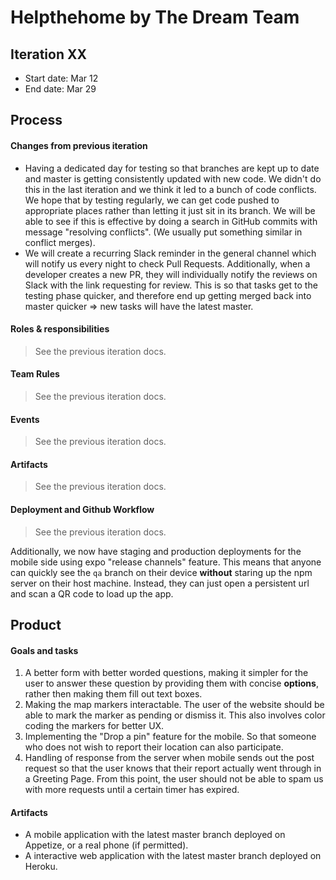 # Helpthehome by The Dream Team

## Iteration XX

 * Start date: Mar 12
 * End date: Mar 29

## Process

#### Changes from previous iteration

 * Having a dedicated day for testing so that branches are kept up to date and master is getting consistently updated with new code. We didn't do this in the last iteration and we think it led to a bunch of code conflicts. We hope that by testing regularly, we can get code pushed to appropriate places rather than letting it just sit in its branch.
 We will be able to see if this is effective by doing a search in GitHub commits with message "resolving conflicts". (We usually put something similar in conflict merges).
 * We will create a recurring Slack reminder in the general channel which will notify us every night to check Pull Requests. Additionally, when a developer creates a new PR, they will individually notify the reviews on Slack with the link requesting for review. This is so that tasks get to the testing phase quicker, and therefore end up getting merged back into master quicker => new tasks will have the latest master.

 #### Roles & responsibilities

> See the previous iteration docs.

#### Team Rules

> See the previous iteration docs.

#### Events

> See the previous iteration docs.

#### Artifacts

> See the previous iteration docs.

#### Deployment and Github Workflow

> See the previous iteration docs.
>
Additionally, we now have staging and production deployments for the mobile side using expo "release channels" feature. This means that anyone can quickly see the `qa` branch on their device **without** staring up the npm server on their host machine. Instead, they can just open a persistent url and scan a QR code to load up the app.

## Product

#### Goals and tasks

 1. A better form with better worded questions, making it simpler for the user to answer these question by providing them with concise **options**, rather then making them fill out text boxes.
 2. Making the map markers interactable. The user of the website should be able to mark the marker as pending or dismiss it. This also involves color coding the markers for better UX.
 3. Implementing the "Drop a pin" feature for the mobile. So that someone who does not wish to report their location can also participate.
 4. Handling of response from the server when mobile sends out the post request so that the user knows that their report actually went through in a Greeting Page. From this point, the user should not be able to spam us with more requests until a certain timer has expired.


#### Artifacts

 * A mobile application with the latest master branch deployed on Appetize, or a real phone (if permitted).
 * A interactive web application with the latest master branch deployed on Heroku.

